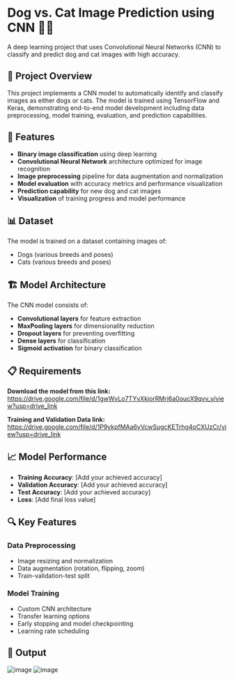 # Dog vs. Cat Image Prediction using CNN 🐶🐱

A deep learning project that uses Convolutional Neural Networks (CNN) to classify and predict dog and cat images with high accuracy.

## 🌟 Project Overview

This project implements a CNN model to automatically identify and classify images as either dogs or cats. The model is trained using TensorFlow and Keras, demonstrating end-to-end model development including data preprocessing, model training, evaluation, and prediction capabilities.

## 🚀 Features

- **Binary image classification** using deep learning
- **Convolutional Neural Network** architecture optimized for image recognition
- **Image preprocessing** pipeline for data augmentation and normalization
- **Model evaluation** with accuracy metrics and performance visualization
- **Prediction capability** for new dog and cat images
- **Visualization** of training progress and model performance

## 📊 Dataset

The model is trained on a dataset containing images of:
- Dogs (various breeds and poses)
- Cats (various breeds and poses)

## 🏗️ Model Architecture

The CNN model consists of:
- **Convolutional layers** for feature extraction
- **MaxPooling layers** for dimensionality reduction
- **Dropout layers** for preventing overfitting
- **Dense layers** for classification
- **Sigmoid activation** for binary classification

## 📋 Requirements

**Download the model from this link:** https://drive.google.com/file/d/1gwWvLo7TYvXkjorRMri6a0oucX9qvv_y/view?usp=drive_link

**Training and Validation Data link:** https://drive.google.com/file/d/1P9ykpfMAa6yVcwSugcKETrhg4oCXUzCr/view?usp=drive_link

## 📈 Model Performance

- **Training Accuracy**: [Add your achieved accuracy]
- **Validation Accuracy**: [Add your achieved accuracy]
- **Test Accuracy**: [Add your achieved accuracy]
- **Loss**: [Add final loss value]

## 🔍 Key Features

### Data Preprocessing
- Image resizing and normalization
- Data augmentation (rotation, flipping, zoom)
- Train-validation-test split

### Model Training
- Custom CNN architecture
- Transfer learning options
- Early stopping and model checkpointing
- Learning rate scheduling

## 📸 Output
![image](https://github.com/Dhruvil03/Convolutional_Neural_Network/assets/90698427/8a6500b2-47d4-4131-9e1d-8c3a4c444cde)
![image](https://github.com/Dhruvil03/Convolutional_Neural_Network/assets/90698427/cd0b6504-91da-4105-b6bb-a58f01d65546)
